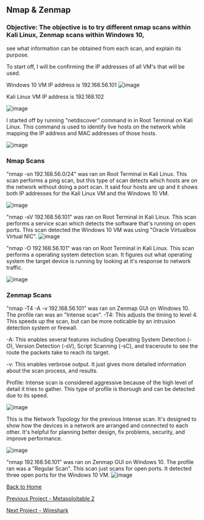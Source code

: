 ## Nmap & Zenmap

### Objective: The objective is to try different nmap scans within Kali Linux, Zenmap scans within Windows 10, 
see what information can be obtained from each scan, and explain its purpose.



To start off, I will be confirming the IP addresses of all VM's that will be used. 

Windows 10 VM IP address is 192.168.56.101
![image](https://github.com/user-attachments/assets/627bfb96-d948-4da8-b043-c65e8469b6a1)

Kali Linux VM IP address is 192.168.102

![image](https://github.com/user-attachments/assets/774a7274-d655-4c3b-8457-ae349ca22481)

I started off by running "netdiscover" command in in Root Terminal on Kali Linux. 
This command is used to identify live hosts on the network while mapping the IP address and MAC addresses of those hosts.

![image](https://github.com/user-attachments/assets/ee43f6cb-7859-4fef-aadc-8f64f8b96fff)

### Nmap Scans

"nmap -sn 192.168.56.0/24" was ran on Root Terminal in Kali Linux. This scan performs a ping scan, but this type of scan detects which hosts
are on the network without doing a port scan. It said four hosts are up and it shows 
both IP addresses for the Kali Linux VM and the Windows 10 VM.

![image](https://github.com/user-attachments/assets/2d3c57e4-978c-49f0-a7cd-d3e1f726484e)

"nmap -sV 192.168.56.101" was ran on Root Terminal in Kali Linux. This scan performs a service scan which detects the software that's running 
on open ports. This scan detected the Windows 10 VM was using "Oracle Virtualbox Virtual NIC".
![image](https://github.com/user-attachments/assets/db274190-520b-4efe-b658-2d43ae406516)

"nmap -O 192.168.56.101" was ran on Root Terminal in Kali Linux. This scan performs a operating system detection scan. It figures out what operating system 
the target device is running by looking at it's response to network traffic.

![image](https://github.com/user-attachments/assets/f0859f99-6a45-4064-aaa8-482c9fbec0c5)


### Zenmap Scans
"nmap -T4 -A -v 192.168.56.101" was ran on Zenmap GUI on Windows 10. The profile ran was an "Intense scan". 
-T4: This adjusts the timing to level 4. This speeds up the scan, but can be more noticable by an intrusion detection system or firewall.

-A: This enables several features including Operating System Detection (-O), Version Detection (-sV), Script Scanning (-sC),
and traceroute to see the route the packets take to reach its target.

-v: This enables verbrose output. It just gives more detailed information about the scan process, and results.

Profile: Intense scan is considered aggressive because of the high level of detail it tries to gather. This type of profile is thorough
and can be detected due to its speed.

![image](https://github.com/user-attachments/assets/1e1d246f-4351-4a18-8a5a-f8420ef79c56)

This is the Network Topology for the previous Intense scan. It's designed to show how the devices in a network are arranged and connected 
to each other. It's helpful for planning better design, fix problems, security, and improve performance.

![image](https://github.com/user-attachments/assets/447504db-103c-4bf5-b609-07898afa1a6d)


"nmap 192.168.56.101" was ran on Zenmap GUI on Windows 10. The profile ran was a "Regular Scan". 
This scan just scans for open ports. It detected three open ports for the Windows 10 VM.
![image](https://github.com/user-attachments/assets/945ce0e3-2e3b-4341-8150-ba8623fbdb89)


[Back to Home](https://github.com/EricFarrell/Cybersecurity-Portfolio/blob/6a83e9281d036567be6e5ed086086a2c0a63f5f6/README.md)

[Previous Project - Metasploitable 2](https://github.com/EricFarrell/Cybersecurity-Portfolio/tree/6a83e9281d036567be6e5ed086086a2c0a63f5f6/Metasploitable%202)

[Next Project - Wireshark](https://github.com/EricFarrell/Cybersecurity-Portfolio/tree/6a83e9281d036567be6e5ed086086a2c0a63f5f6/Wireshark)




